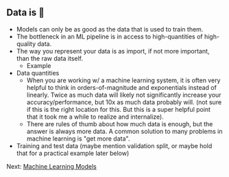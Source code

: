 ## Data is 🔑

- Models can only be as good as the data that is used to train them. 
- The bottleneck in an ML pipeline is in access to high-quantities of high-quality data.
- The way you represent your data is as import, if not more important, than the raw data itself. 
	- Example
- Data quantities
	- When you are working w/ a machine learning system, it is often very helpful to think in orders-of-magnitude and exponentials instead of linearly. Twice as much data will likely not significantly increase your accuracy/performance, but 10x as much data probably will. (not sure if this is the right location for this. But this is a super helpful point that it took me a while to realize and internalize).
	- There are rules of thumb about how much data is enough, but the answer is always more data. A common solution to many problems in machine learning is "get more data".
- Training and test data (maybe mention validation split, or maybe hold that for a practical example later below)

Next: [Machine Learning Models](machine-learning-models.html)